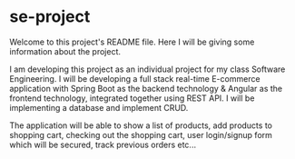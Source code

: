 # se-project

Welcome to this project's README file. 
Here I will be giving some information about the project. 

I am developing this project as an individual project for my class Software Engineering.
I will be developing a full stack real-time E-commerce application with Spring Boot as the backend technology & Angular as the frontend technology, integrated together using REST API.
I will be implementing a database and implement CRUD.

The application will be able to show a list of products, add products to shopping cart, checking out the shopping cart, user login/signup form which will be secured, track previous orders etc...
